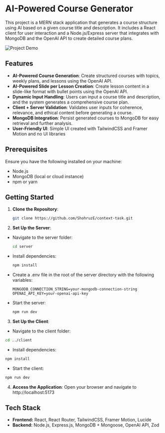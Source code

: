 # AI-Powered Course Generator

This project is a MERN stack application that generates a course structure using AI based on a given course title and description. It includes a React client for user interaction and a Node.js/Express server that integrates with MongoDB and the OpenAI API to create detailed course plans.

![Project Demo](https://github.com/ShohruzE/context-task/blob/main/Context%20Task.gif)

## Features

- **AI-Powered Course Generation**: Create structured courses with topics, weekly plans, and lessons using the OpenAI API.
- **AI-Powered Slide per Lesson Creation**: Create lesson content in a slide-like format with bullet points using the OpenAI API.
- **Dynamic Input Handling**: Users can input a course title and description, and the system generates a comprehensive course plan.
- **Client + Server Validation**: Validates user inputs for coherence, relevance, and ethical content before generating a course.
- **MongoDB Integration**: Persist generated courses to MongoDB for easy retrieval and further analysis.
- **User-Friendly UI**: Simple UI created with TailwindCSS and Framer Motion and no UI libraries

## Prerequisites

Ensure you have the following installed on your machine:

- Node.js
- MongoDB (local or cloud instance)
- npm or yarn

## Getting Started

1. **Clone the Repository**:
   ```bash
   git clone https://github.com/ShohruzE/context-task.git
   ```
2. **Set Up the Server**:
  - Navigate to the server folder:
    ```bash
    cd server
    ```
  - Install dependencies:
    ```bash
    npm install
    ```
  - Create a .env file in the root of the server directory with the following variables:
    ```env
    MONGODB_CONNECTION_STRING=your-mongodb-connection-string
    OPENAI_API_KEY=your-openai-api-key
    ```
  - Start the server:
    ```bash
    npm run dev
    ```

    
3. **Set Up the Client**:

  - Navigate to the client folder:
  ```bash
  cd ../client
  ```
  - Install dependencies:
  ```bash
  npm install
  ```
  - Start the client:
  ```bash
  npm run dev
  ```

4. **Access the Application**:
Open your browser and navigate to http://localhost:5173

## Tech Stack

- **Frontend:** React, React Router, TailwindCSS, Framer Motion, Lucide
- **Backend:** Node.js, Express.js, MongoDB + Mongoose, OpenAI API, Zod
